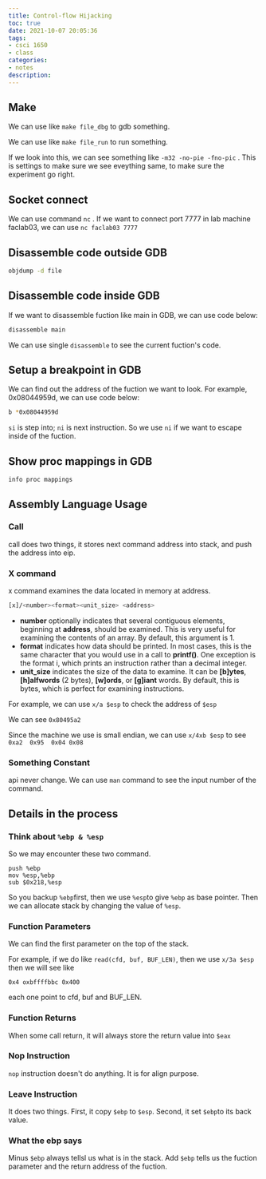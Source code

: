 ```yaml
---
title: Control-flow Hijacking
toc: true
date: 2021-10-07 20:05:36
tags:
- csci 1650
- class
categories:
- notes
description:
---
```


<!-- more -->
<!-- markdownlint-disable MD041 MD002--> 

## Make

We can use like `make file_dbg` to gdb something.

We can use like `make file_run` to run something.

If we look into this, we can see something like `-m32 -no-pie -fno-pic` . This is settings to make sure we see eveything same, to make sure the experiment go right.

## Socket connect

We can use command `nc` . If we want to connect port 7777 in lab machine faclab03, we can use `nc faclab03 7777` 

## Disassemble code outside GDB

```bash
objdump -d file
```

## Disassemble code inside GDB

If we want to disassemble fuction like main in GDB, we can use code below:

```bash
disassemble main
```

We can use single `disassemble` to see the current fuction's code.

## Setup a breakpoint in GDB

We can find out the address of the fuction we want to look. For example, 0x08044959d, we can use code below:

```bash
b *0x08044959d
```

`si` is step into; `ni` is next instruction. So we use `ni` if we want to escape inside of the fuction.

## Show proc mappings in GDB

```
info proc mappings
```

## Assembly Language Usage

### Call

call does two things, it stores next command address into stack, and push the address into eip.

### X command

x command examines the data located in memory at address.

```bash
[x]/<number><format><unit_size> <address>
```

- **number** optionally indicates that several contiguous elements, beginning at **address**, should be examined. This is very useful for examining the contents of an array. By default, this argument is 1. 
- **format** indicates how data should be printed. In most cases, this is the same character that you would use in a call to **printf()**. One exception is the format i, which prints an instruction rather than a decimal integer. 
- **unit_size** indicates the size of the data to examine. It can be **[b]ytes**, **[h]alfwords** (2 bytes), **[w]ords**, or **[g]iant** words. By default, this is bytes, which is perfect for examining instructions. 

For example, we can use `x/a $esp` to check the address of `$esp`

We can see `0x80495a2`

Since the machine we use is small endian, we can use `x/4xb $esp` to see `0xa2  0x95  0x04 0x08`

### Something Constant

api never change. We can use `man` command to see the input number of the command.

## Details in the process

### Think about `%ebp & %esp`

So we may encounter these two command.

```
push %ebp
mov %esp,%ebp
sub $0x218,%esp
```

So you backup `%ebp`first, then we use `%esp`to give `%ebp` as base pointer. Then we can allocate stack by changing the value of `%esp`.

### Function Parameters

We can find the first parameter on the top of the stack.

For example, if we do like `read(cfd, buf, BUF_LEN)`, then we use `x/3a $esp` then we will see like

```
0x4 oxbffffbbc 0x400
```

each one point to cfd, buf and BUF_LEN.

### Function Returns

When some call return, it will always store the return value into `$eax` 

### Nop Instruction

`nop` instruction doesn't do anything. It is for align purpose.

### Leave Instruction

It does two things. First, it copy `$ebp` to `$esp`. Second, it set `$ebp`to its back value.

### What the ebp says

Minus `$ebp` always tellsl us what is in the stack. Add `$ebp` tells us the fuction parameter and the return address of the fuction.

